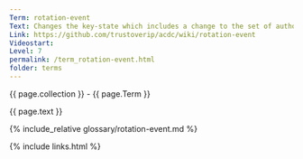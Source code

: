 ```yaml
---
Term: rotation-event
Text: Changes the key-state which includes a change to the set of authoritative keypairs for an AID
Link: https://github.com/trustoverip/acdc/wiki/rotation-event
Videostart: 
Level: 7
permalink: /term_rotation-event.html
folder: terms
---
```


{{ page.collection }} - {{ page.Term }}

   {{ page.text }}

{% include_relative glossary/rotation-event.md %}

 {% include links.html %} 
